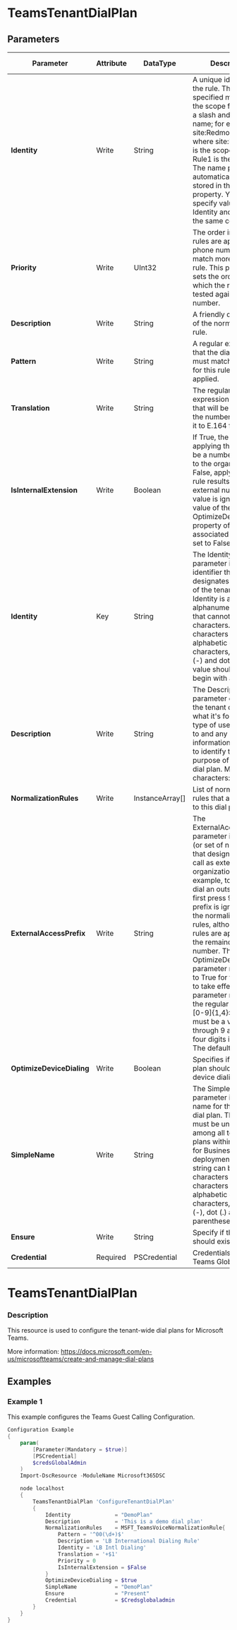 ﻿# TeamsTenantDialPlan

## Parameters

| Parameter | Attribute | DataType | Description | Allowed Values |
| --- | --- | --- | --- | --- |
| **Identity** | Write | String | A unique identifier for the rule. The Identity specified must include the scope followed by a slash and then the name; for example: site:Redmond/Rule1, where site:Redmond is the scope and Rule1 is the name. The name portion will automatically be stored in the Name property. You cannot specify values for Identity and Name in the same command. ||
| **Priority** | Write | UInt32 | The order in which rules are applied. A phone number might match more than one rule. This parameter sets the order in which the rules are tested against the number. ||
| **Description** | Write | String | A friendly description of the normalization rule. ||
| **Pattern** | Write | String | A regular expression that the dialed number must match in order for this rule to be applied. ||
| **Translation** | Write | String | The regular expression pattern that will be applied to the number to convert it to E.164 format. ||
| **IsInternalExtension** | Write | Boolean | If True, the result of applying this rule will be a number internal to the organization. If False, applying the rule results in an external number. This value is ignored if the value of the OptimizeDeviceDialing property of the associated dial plan is set to False. ||
| **Identity** | Key | String | The Identity parameter is a unique identifier that designates the name of the tenant dial plan. Identity is an alphanumeric string that cannot exceed 49 characters. Valid characters are alphabetic or numeric characters, hyphen (-) and dot (.). The value should not begin with a (.). ||
| **Description** | Write | String | The Description parameter describes the tenant dial plan - what it's for, what type of user it applies to and any other information that helps to identify the purpose of the tenant dial plan. Maximum characters: 512. ||
| **NormalizationRules** | Write | InstanceArray[] | List of normalization rules that are applied to this dial plan. ||
| **ExternalAccessPrefix** | Write | String | The ExternalAccessPrefix parameter is a number (or set of numbers) that designates the call as external to the organization. (For example, to tenant-dial an outside line, first press 9.) This prefix is ignored by the normalization rules, although these rules are applied to the remainder of the number. The OptimizeDeviceDialing parameter must be set to True for this value to take effect. This parameter must match the regular expression [0-9]{1,4}: that is, it must be a value 0 through 9 and one to four digits in length. The default value is 9. ||
| **OptimizeDeviceDialing** | Write | Boolean | Specifies if the dial plan should optimize device dialing or not. ||
| **SimpleName** | Write | String | The SimpleName parameter is a display name for the tenant dial plan. This name must be unique among all tenant dial plans within the Skype for Business Server deployment.This string can be up to 49 characters long. Valid characters are alphabetic or numeric characters, hyphen (-), dot (.) and parentheses (()). ||
| **Ensure** | Write | String | Specify if this dial plan should exist or not. |Present, Absent|
| **Credential** | Required | PSCredential | Credentials of the Teams Global Admin ||

# TeamsTenantDialPlan

### Description

This resource is used to configure the tenant-wide dial plans for Microsoft Teams.

More information: https://docs.microsoft.com/en-us/microsoftteams/create-and-manage-dial-plans

## Examples

### Example 1

This example configures the Teams Guest Calling Configuration.

```powershell
Configuration Example
{
    param(
        [Parameter(Mandatory = $true)]
        [PSCredential]
        $credsGlobalAdmin
    )
    Import-DscResource -ModuleName Microsoft365DSC

    node localhost
    {
        TeamsTenantDialPlan 'ConfigureTenantDialPlan'
        {
            Identity              = "DemoPlan"
            Description           = 'This is a demo dial plan'
            NormalizationRules    = MSFT_TeamsVoiceNormalizationRule{
                Pattern = '^00(\d+)$'
                Description = 'LB International Dialing Rule'
                Identity = 'LB Intl Dialing'
                Translation = '+$1'
                Priority = 0
                IsInternalExtension = $False
            }
            OptimizeDeviceDialing = $true
            SimpleName            = "DemoPlan"
            Ensure                = "Present"
            Credential            = $Credsglobaladmin
        }
    }
}
```

